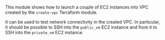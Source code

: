 This module shows how to launch
a couple of EC2 instances into
VPC created by the `create-vpc`
Terraform module.

It can be used to test
network connectivity
in the created VPC.
In particular, it should be possible to
SSH into the `public_vm` EC2 instance
and from it to SSH into the `private_vm`
EC2 instance.
